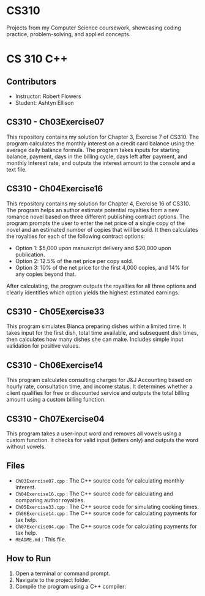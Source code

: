 # CS310
Projects from my Computer Science coursework, showcasing coding practice, problem-solving, and applied concepts.

# CS 310 C++

## Contributors
- Instructor: Robert Flowers
- Student: Ashtyn Ellison

## CS310 - Ch03Exercise07

This repository contains my solution for Chapter 3, Exercise 7 of CS310. The program calculates the monthly interest on a credit card balance using the average daily balance formula. The program takes inputs for starting balance, payment, days in the billing cycle, days left after payment, and monthly interest rate, and outputs the interest amount to the console and a text file.

## CS310 - Ch04Exercise16

This repository contains my solution for Chapter 4, Exercise 16 of CS310. The program helps an author estimate potential royalties from a new romance novel based on three different publishing contract options. The program prompts the user to enter the net price of a single copy of the novel and an estimated number of copies that will be sold. It then calculates the royalties for each of the following contract options:

- Option 1: $5,000 upon manuscript delivery and $20,000 upon publication.
- Option 2: 12.5% of the net price per copy sold.
- Option 3: 10% of the net price for the first 4,000 copies, and 14% for any copies beyond that.

After calculating, the program outputs the royalties for all three options and clearly identifies which option yields the highest estimated earnings.

## CS310 - Ch05Exercise33

This program simulates Bianca preparing dishes within a limited time. It takes input for the first dish, total time available, and subsequent dish times, then calculates how many dishes she can make. Includes simple input validation for positive values.

## CS310 - Ch06Exercise14

This program calculates consulting charges for J&J Accounting based on hourly rate, consultation time, and income status. It determines whether a client qualifies for free or discounted service and outputs the total billing amount using a custom billing function.

## CS310 - Ch07Exercise04

This program takes a user-input word and removes all vowels using a custom function. It checks for valid input (letters only) and outputs the word without vowels.

## Files

- `Ch03Exercise07.cpp` : The C++ source code for calculating monthly interest.
- `Ch04Exercise16.cpp` : The C++ source code for calculating and comparing author royalties.
- `Ch05Exercise33.cpp` : The C++ source code for simulating cooking times.
- `Ch06Exercise14.cpp` : The C++ source code for calculating payments for tax help.
- `Ch07Exercise04.cpp` : The C++ source code for calculating payments for tax help.
- `README.md` : This file.

## How to Run

1. Open a terminal or command prompt.
2. Navigate to the project folder.
3. Compile the program using a C++ compiler:
